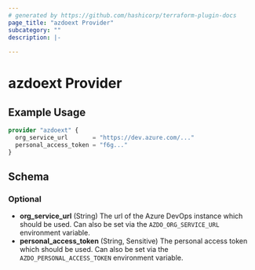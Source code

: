 ```yaml
---
# generated by https://github.com/hashicorp/terraform-plugin-docs
page_title: "azdoext Provider"
subcategory: ""
description: |-
  
---
```


# azdoext Provider



## Example Usage

```terraform
provider "azdoext" {
  org_service_url       = "https://dev.azure.com/..."
  personal_access_token = "f6g..."
}
```

<!-- schema generated by tfplugindocs -->
## Schema

### Optional

- **org_service_url** (String) The url of the Azure DevOps instance which should be used. Can also be set via the `AZDO_ORG_SERVICE_URL` environment variable.
- **personal_access_token** (String, Sensitive) The personal access token which should be used. Can also be set via the `AZDO_PERSONAL_ACCESS_TOKEN` environment variable.
